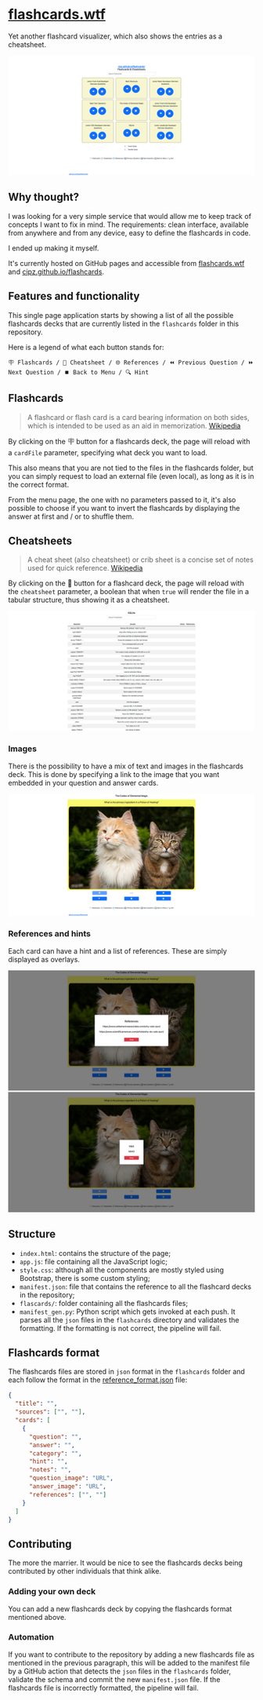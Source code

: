 # [flashcards.wtf](https://flashcards.wtf)

Yet another flashcard visualizer, which also shows the entries as a cheatsheet.

![](image1.png)

## Why thought?

I was looking for a very simple service that would allow me to keep track of concepts I want to fix in mind.
The requirements: clean interface, available from anywhere and from any device, easy to define the flashcards in code.

I ended up making it myself.

It's currently hosted on GitHub pages and accessible from [flashcards.wtf](https://flashcards.wtf) and [cipz.github.io/flashcards](https://cipz.github.io/flashcards).

## Features and functionality

This single page application starts by showing a list of all the possible flashcards decks that are currently listed in the `flashcards` folder in this repository.

Here is a legend of what each button stands for:

    🪧 Flashcards / 📃 Cheatsheet / 🌐 References / ⏪️ Previous Question / ⏩️ Next Question / ⏹️ Back to Menu / 🔍 Hint

## Flashcards

> A flashcard or flash card is a card bearing information on both sides, which is intended to be used as an aid in memorization. [Wikipedia](https://en.wikipedia.org/wiki/Flashcard)

By clicking on the 🪧 button for a flashcards deck, the page will reload with a `cardFile` parameter, specifying what deck you want to load.

This also means that you are not tied to the files in the flashcards folder, but you can simply request to load an external file (even local), as long as it is in the correct format.

From the menu page, the one with no parameters passed to it, it's also possible to choose if you want to invert the flashcards by displaying the answer at first and / or to shuffle them.

## Cheatsheets

> A cheat sheet (also cheatsheet) or crib sheet is a concise set of notes used for quick reference. [Wikipedia](https://en.wikipedia.org/wiki/Cheat_sheet)

By clicking on the 📃 button for a flashcard deck, the page will reload with the `cheatsheet` parameter, a boolean that when `true` will render the file in a tabular structure, thus showing it as a cheatsheet.

![](image5.png)

### Images

There is the possibility to have a mix of text and images in the flashcards deck.
This is done by specifying a link to the image that you want embedded in your question and answer cards. 

![](image2.png)

### References and hints

Each card can have a hint and a list of references.
These are simply displayed as overlays.

![](image3.png)
![](image4.png)

## Structure

- `index.html`: contains the structure of the page;
- `app.js`: file containing all the JavaScript logic;
- `style.css`: although all the components are mostly styled using Bootstrap, there is some custom styling;
- `manifest.json`: file that contains the reference to all the flashcard decks in the repository;
- `flascards/`: folder containing all the flashcards files;
- `manifest_gen.py`: Python script which gets invoked at each push. It parses all the `json` files in the `flashcards` directory and validates the formatting. If the formatting is not correct, the pipeline will fail.
 
## Flashcards format

The flashcards files are stored in `json` format in the `flashcards` folder and each follow the format in the [reference_format.json](reference_format.json) file:

```json
{
  "title": "",
  "sources": ["", ""],
  "cards": [
    {
      "question": "",
      "answer": "",
      "category": "",
      "hint": "",
      "notes": "",
      "question_image": "URL",
      "answer_image": "URL",
      "references": ["", ""]
    }
  ]
}
```

## Contributing

The more the marrier.
It would be nice to see the flashcards decks being contributed by other individuals that think alike.

### Adding your own deck

You can add a new flashcards deck by copying the flashcards format mentioned above.

### Automation

If you want to contribute to the repository by adding a new flashcards file as mentioned in the previous paragraph, this will be added to the manifest file by a GitHub action that detects the `json` files in the `flashcards` folder, validate the schema and commit the new `manifest.json` file. If the flashcards file is incorrectly formatted, the pipeline will fail.
